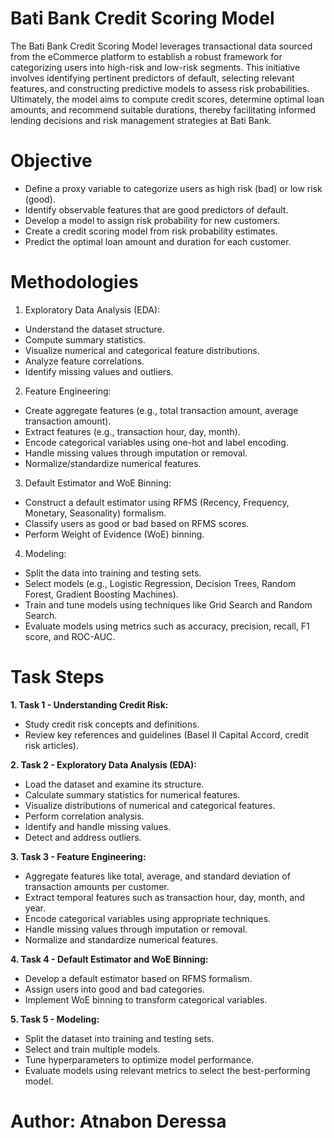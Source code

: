 # Bati Bank Credit Scoring Model
The Bati Bank Credit Scoring Model leverages transactional data sourced from the eCommerce platform to establish a robust framework for categorizing users into high-risk and low-risk segments. This initiative involves identifying pertinent predictors of default, selecting relevant features, and constructing predictive models to assess risk probabilities. Ultimately, the model aims to compute credit scores, determine optimal loan amounts, and recommend suitable durations, thereby facilitating informed lending decisions and risk management strategies at Bati Bank.

# Objective
  - Define a proxy variable to categorize users as high risk (bad) or low risk (good).
  - Identify observable features that are good predictors of default.
  - Develop a model to assign risk probability for new customers.
  - Create a credit scoring model from risk probability estimates.
  - Predict the optimal loan amount and duration for each customer.

# Methodologies

1. Exploratory Data Analysis (EDA):

  - Understand the dataset structure.
  - Compute summary statistics.
  - Visualize numerical and categorical feature distributions.
  - Analyze feature correlations.
  - Identify missing values and outliers.
2. Feature Engineering:

  - Create aggregate features (e.g., total transaction amount, average transaction amount).
  - Extract features (e.g., transaction hour, day, month).
  - Encode categorical variables using one-hot and label encoding.
  - Handle missing values through imputation or removal.
  - Normalize/standardize numerical features.
3. Default Estimator and WoE Binning:

  - Construct a default estimator using RFMS (Recency, Frequency, Monetary, Seasonality) formalism.
  - Classify users as good or bad based on RFMS scores.
  - Perform Weight of Evidence (WoE) binning.
4. Modeling:

  - Split the data into training and testing sets.
  - Select models (e.g., Logistic Regression, Decision Trees, Random Forest, Gradient Boosting Machines).
  - Train and tune models using techniques like Grid Search and Random Search.
  - Evaluate models using metrics such as accuracy, precision, recall, F1 score, and ROC-AUC.

# Task Steps

**1. Task 1 - Understanding Credit Risk:**

  - Study credit risk concepts and definitions.
  - Review key references and guidelines (Basel II Capital Accord, credit risk articles).

**2. Task 2 - Exploratory Data Analysis (EDA):**

  - Load the dataset and examine its structure.
  - Calculate summary statistics for numerical features.
  - Visualize distributions of numerical and categorical features.
  - Perform correlation analysis.
  - Identify and handle missing values.
  - Detect and address outliers.

**3. Task 3 - Feature Engineering:**

  - Aggregate features like total, average, and standard deviation of transaction amounts per customer.
  - Extract temporal features such as transaction hour, day, month, and year.
  - Encode categorical variables using appropriate techniques.
  - Handle missing values through imputation or removal.
  - Normalize and standardize numerical features.

**4. Task 4 - Default Estimator and WoE Binning:**

  - Develop a default estimator based on RFMS formalism.
  - Assign users into good and bad categories.
  - Implement WoE binning to transform categorical variables.

**5. Task 5 - Modeling:**

  - Split the dataset into training and testing sets.
  - Select and train multiple models.
  - Tune hyperparameters to optimize model performance.
  - Evaluate models using relevant metrics to select the best-performing model.


# Author: Atnabon Deressa